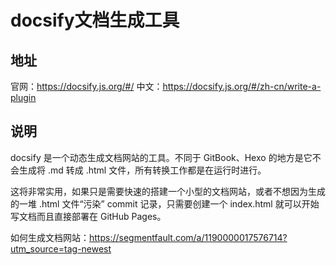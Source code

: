 # docsify文档生成工具

## 地址

官网：<https://docsify.js.org/#/> 中文：<https://docsify.js.org/#/zh-cn/write-a-plugin>

## 说明

docsify 是一个动态生成文档网站的工具。不同于 GitBook、Hexo 的地方是它不会生成将 .md 转成 .html 文件，所有转换工作都是在运行时进行。

这将非常实用，如果只是需要快速的搭建一个小型的文档网站，或者不想因为生成的一堆 .html 文件“污染” commit 记录，只需要创建一个 index.html 就可以开始写文档而且直接部署在 GitHub Pages。

如何生成文档网站：<https://segmentfault.com/a/1190000017576714?utm_source=tag-newest>
